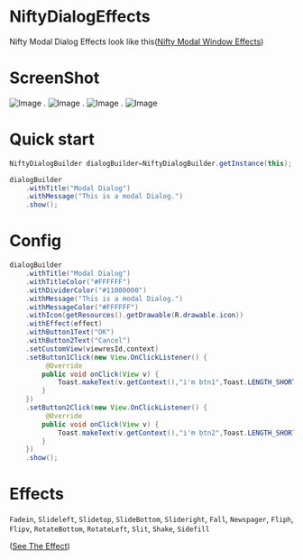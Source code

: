 NiftyDialogEffects
==================

Nifty Modal Dialog Effects look like this([Nifty Modal Window Effects][1])


# ScreenShot

![Image][2]
.
![Image][3]
.
![Image][4]
.
![Image][5]

# Quick start
``` java
NiftyDialogBuilder dialogBuilder=NiftyDialogBuilder.getInstance(this);

dialogBuilder
    .withTitle("Modal Dialog")
    .withMessage("This is a modal Dialog.")
    .show();
```


# Config
``` java
dialogBuilder
    .withTitle("Modal Dialog")
    .withTitleColor("#FFFFFF")
    .withDividerColor("#11000000")
    .withMessage("This is a modal Dialog.")
    .withMessageColor("#FFFFFF")
    .withIcon(getResources().getDrawable(R.drawable.icon))
    .withEffect(effect)
    .withButton1Text("OK")
    .withButton2Text("Cancel")
    .setCustomView(viewresId,context)
    .setButton1Click(new View.OnClickListener() {
         @Override
        public void onClick(View v) {
            Toast.makeText(v.getContext(),"i'm btn1",Toast.LENGTH_SHORT).show();
        }
    })
    .setButton2Click(new View.OnClickListener() {
         @Override
        public void onClick(View v) {
            Toast.makeText(v.getContext(),"i'm btn2",Toast.LENGTH_SHORT).show();
        }
    })
    .show();
```
# Effects
`Fadein`, `Slideleft`, `Slidetop`, `SlideBottom`, `Slideright`, `Fall`, `Newspager`, `Fliph`, `Flipv`, `RotateBottom`, `RotateLeft`, `Slit`, `Shake`, `Sidefill`

([See The Effect][1])











[1]: http://tympanus.net/Development/ModalWindowEffects/
[2]: http://img2.ph.126.net/MQFh_6FkTAD1qqzZ7EVdow==/2561703763061757743.png
[3]: http://img2.ph.126.net/uHM9MmUmlJk8moJlVyNTmw==/2568459162502797428.png
[4]: http://img1.ph.126.net/g2fw5Z1OtPBgE0cbn-HBqw==/6608233108214335942.png
[5]: http://img0.ph.126.net/iC46e1bXkU1f1rIfUZo99w==/6597620621984019408.gif

